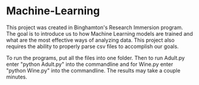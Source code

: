 # Machine-Learning

This project was created in Binghamton's Research Immersion program. The goal is to introduce us to how Machine Learning models are trained and what are the most effective ways of analyzing data. This project also requires the ability to properly parse csv files to accomplish our goals. 

To run the programs, put all the files into one folder. Then to run Adult.py enter "python Adult.py" into the commandline and for Wine.py enter "python Wine.py" into the commandline. The results may take a couple minutes. 

